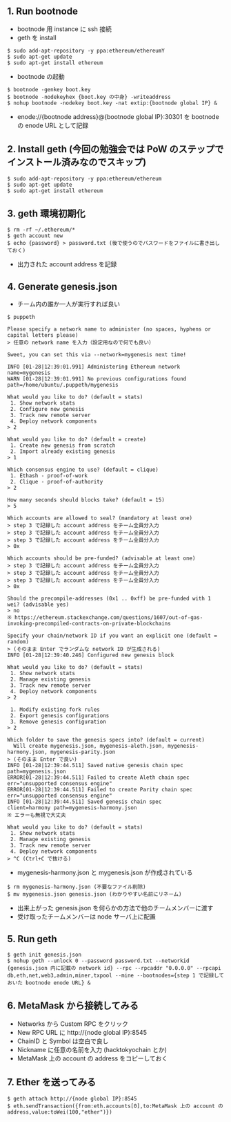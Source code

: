 ## 1. Run bootnode

- bootnode 用 instance に ssh 接続
- geth を install

```
$ sudo add-apt-repository -y ppa:ethereum/ethereumY
$ sudo apt-get update
$ sudo apt-get install ethereum
```

- bootnode の起動

```
$ bootnode -genkey boot.key
$ bootnode -nodekeyhex {boot.key の中身} -writeaddress
$ nohup bootnode -nodekey boot.key -nat extip:{bootnode global IP} &
```

- enode://{bootnode address}@{bootnode global IP}:30301 を bootnode の enode URL として記録

## 2. Install geth (今回の勉強会では PoW のステップでインストール済みなのでスキップ)

```
$ sudo add-apt-repository -y ppa:ethereum/ethereum
$ sudo apt-get update
$ sudo apt-get install ethereum
```

## 3. geth 環境初期化

```
$ rm -rf ~/.ethereum/*
$ geth account new
$ echo {password} > password.txt (後で使うのでパスワードをファイルに書き出しておく)
```

- 出力された account address を記録

## 4. Generate genesis.json

- チーム内の誰か一人が実行すれば良い

```
$ puppeth

Please specify a network name to administer (no spaces, hyphens or capital letters please)
> 任意の network name を入力（設定用なので何でも良い）

Sweet, you can set this via --network=mygenesis next time!

INFO [01-28|12:39:01.991] Administering Ethereum network           name=mygenesis
WARN [01-28|12:39:01.991] No previous configurations found         path=/home/ubuntu/.puppeth/mygenesis

What would you like to do? (default = stats)
 1. Show network stats
 2. Configure new genesis
 3. Track new remote server
 4. Deploy network components
> 2

What would you like to do? (default = create)
 1. Create new genesis from scratch
 2. Import already existing genesis
> 1

Which consensus engine to use? (default = clique)
 1. Ethash - proof-of-work
 2. Clique - proof-of-authority
> 2

How many seconds should blocks take? (default = 15)
> 5

Which accounts are allowed to seal? (mandatory at least one)
> step 3 で記録した account address をチーム全員分入力
> step 3 で記録した account address をチーム全員分入力
> step 3 で記録した account address をチーム全員分入力
> 0x

Which accounts should be pre-funded? (advisable at least one)
> step 3 で記録した account address をチーム全員分入力
> step 3 で記録した account address をチーム全員分入力
> step 3 で記録した account address をチーム全員分入力
> 0x

Should the precompile-addresses (0x1 .. 0xff) be pre-funded with 1 wei? (advisable yes)
> no
※ https://ethereum.stackexchange.com/questions/1607/out-of-gas-invoking-precompiled-contracts-on-private-blockchains

Specify your chain/network ID if you want an explicit one (default = random)
> (そのまま Enter でランダムな network ID が生成される)
INFO [01-28|12:39:40.246] Configured new genesis block

What would you like to do? (default = stats)
 1. Show network stats
 2. Manage existing genesis
 3. Track new remote server
 4. Deploy network components
> 2

 1. Modify existing fork rules
 2. Export genesis configurations
 3. Remove genesis configuration
> 2

Which folder to save the genesis specs into? (default = current)
  Will create mygenesis.json, mygenesis-aleth.json, mygenesis-harmony.json, mygenesis-parity.json
> (そのまま Enter で良い)
INFO [01-28|12:39:44.511] Saved native genesis chain spec          path=mygenesis.json
ERROR[01-28|12:39:44.511] Failed to create Aleth chain spec        err="unsupported consensus engine"
ERROR[01-28|12:39:44.511] Failed to create Parity chain spec       err="unsupported consensus engine"
INFO [01-28|12:39:44.511] Saved genesis chain spec                 client=harmony path=mygenesis-harmony.json
※ エラーも無視で大丈夫

What would you like to do? (default = stats)
 1. Show network stats
 2. Manage existing genesis
 3. Track new remote server
 4. Deploy network components
> ^C (Ctrl+C で抜ける)
```

- mygenesis-harmony.json と mygenesis.json が作成されている

```
$ rm mygenesis-harmony.json (不要なファイル削除)
$ mv mygenesis.json genesis.json (わかりやすい名前にリネーム)
```

- 出来上がった genesis.json を何らかの方法で他のチームメンバーに渡す
- 受け取ったチームメンバーは node サーバ上に配置

## 5. Run geth

```
$ geth init genesis.json
$ nohup geth --unlock 0 --password password.txt --networkid {genesis.json 内に記載の network id} --rpc --rpcaddr "0.0.0.0" --rpcapi db,eth,net,web3,admin,miner,txpool --mine --bootnodes={step 1 で記録しておいた bootnode enode URL} &
```

## 6. MetaMask から接続してみる
- Networks から Custom RPC をクリック
- New RPC URL に http://{node global IP}:8545
- ChainID と Symbol は空白で良し
- Nickname に任意の名前を入力 (hacktokyochain とか)
- MetaMask 上の account の address をコピーしておく

## 7. Ether を送ってみる
```
$ geth attach http://{node global IP}:8545
$ eth.sendTransaction({from:eth.accounts[0],to:MetaMask 上の account の address,value:toWei(100,"ether")})
```
